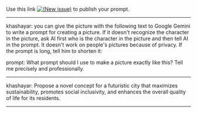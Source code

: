 Use this link [![(New issue)]()](https://github.com/khzg/ChatGPT/issues) to publish your prompt.
___
khashayar: you can give the picture with the following text to Google Gemini to write a prompt for creating a picture. If it doesn't recognize the character in the picture, ask AI first who is the character in the picture and then tell AI in the prompt. It doesn't work on people's pictures because of privacy. If the prompt is long, tell him to shorten it:

prompt: What prompt should I use to make a picture exactly like this? Tell me precisely and professionally.
___
khashayar: Propose a novel concept for a futuristic city that maximizes sustainability, promotes social inclusivity, and enhances the overall quality of life for its residents.
___

